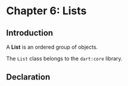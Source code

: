 # Chapter 6: Lists

## Introduction

A **List** is an ordered group of objects.

The `List` class belongs to the `dart:core` library.


## Declaration